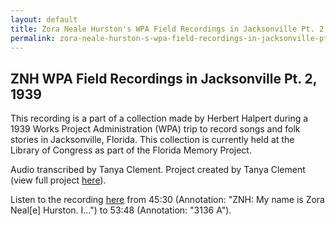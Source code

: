 ```yaml
---
layout: default
title: Zora Neale Hurston's WPA Field Recordings in Jacksonville Pt. 2, 1939
permalink: zora-neale-hurston-s-wpa-field-recordings-in-jacksonville-pt-2-1939
---
```

<!-- Add an essay or interpretive material below this line,
using HTML or markdown.  Do not modify this file above this line -->
## ZNH WPA Field Recordings in Jacksonville Pt. 2, 1939

This recording is a part of a collection made by Herbert Halpert during a 1939 Works Project Administration (WPA) trip to record songs and folk stories in Jacksonville, Florida. This collection is currently held at the Library of Congress as part of the Florida Memory Project.

Audio transcribed by Tanya Clement. Project created by Tanya Clement (view full project [here](https://tanyaclement.github.io/znh_jacksonville_1939/)).

Listen to the recording [here](https://tanyaclement.github.io/znh_jacksonville_1939/s1576-t86-243-june-18-1939-/#?c=&m=&s=&cv=) from 45:30 (Annotation: "ZNH: My name is Zora Neal[e] Hurston. I...") to 53:48 (Annotation: "3136 A").
